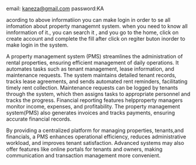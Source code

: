 email: kaneza@gmail.com
password:KA

acording to above informatiion you can make login in order to se all infomation about property managemnt system.
when you need to know all innformation of it., you can search it , and you go to the home, click on create account
and complete the fill after click on regiter buton inorder to make login in the system.

A property management system (PMS) streamlines the administration of rental properties,
ensuring efficient management of daily operations. It automates tasks such as tenant management, lease information,
and maintenance requests. The system maintains detailed tenant records, tracks lease agreements,
and sends automated rent reminders, facilitating timely rent collection. Maintenance requests can be logged by
tenants through the system, which then assigns tasks to appropriate personnel and tracks the progress. 
Financial reporting features helpproperty managers monitor income, expenses, and profitability. The property 
management system(PMS) also generates invoices and tracks payments, ensuring accurate financial records. 

By providing a centralized platform for managing properties, tenants,and financials,
a PMS enhances operational efficiency, reduces administrative workload, and improves tenant 
satisfaction. Advanced systems may also offer features like online portals for tenants and owners,
making communication and transaction management more convenient.






